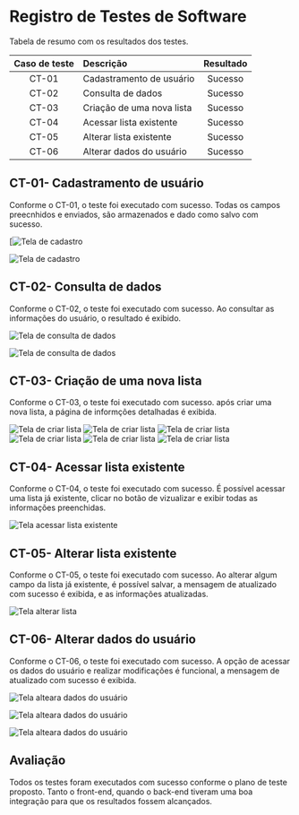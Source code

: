 # Registro de Testes de Software

Tabela de resumo com os resultados dos testes.

|  Caso de teste | Descrição  | Resultado |
| :------------: | :------------ |:------------: |
| CT-01 |  Cadastramento de usuário  | Sucesso|
| CT-02 |  Consulta de dados | Sucesso|
| CT-03 |  Criação de uma nova lista | Sucesso|
| CT-04 |  Acessar lista existente  | Sucesso|
| CT-05 |  Alterar lista existente  | Sucesso|
| CT-06 |  Alterar dados do usuário  | Sucesso|

## CT-01- Cadastramento de usuário

Conforme o CT-01, o teste foi executado com sucesso. Todas os campos preecnhidos e enviados, são armazenados e dado como salvo com sucesso.

[![Tela de cadastro](img/Tela-cadastro-usuario.jpeg)

![Tela de cadastro](img/Tela-confirmacao-cadastro.png)

## CT-02- Consulta de dados

Conforme o CT-02, o teste foi executado com sucesso. Ao consultar as informações do usuário, o resultado é exibido.

![Tela de consulta de dados](img/Tela-consulta-dados.jpeg)

![Tela de consulta de dados](img/Tela-conf-consulta-dados.png)


## CT-03- Criação de uma nova lista

Conforme o CT-03, o teste foi executado com sucesso. após criar uma nova lista, a página de informções detalhadas é exibida. 

![Tela de criar lista](img/Tela-criando-lista1.1.jpeg)
![Tela de criar lista](img/Tela-criando-lista-1.png)
![Tela de criar lista](img/Tela-criando-lista2.2.jpeg)
![Tela de criar lista](img/Tela-criando-lista-2.png)
![Tela de criar lista](img/Tela-criando-lista3.3.jpeg)
![Tela de criar lista](img/Tela-criando-lista-3.png)


## CT-04- Acessar lista existente

Conforme o CT-04, o teste foi executado com sucesso. É possível acessar uma lista já existente, clicar no botão de vizualizar e exibir todas as informações preenchidas. 

![Tela acessar lista existente](img/Tela-lista-de-produtos.png)


## CT-05- Alterar lista existente

Conforme o CT-05, o teste foi executado com sucesso. Ao alterar algum campo da lista já existente, é possível  salvar, a mensagem de atualizado com sucesso é exibida, e as informações atualizadas.

![Tela alterar lista](img/Tela-produtos.png)


## CT-06- Alterar dados do usuário

Conforme o CT-06, o teste foi executado com sucesso. A opção de acessar os dados do usuário e realizar modificações é funcional, a mensagem de atualizado com sucesso é exibida.

![Tela alteara dados do usuário](img/Tela-alterar-dados.jpeg)

![Tela alteara dados do usuário](img/Tela-dados-alterado.jpeg)

![Tela alteara dados do usuário](img/Tela-conf-alterar-dados.png)

## Avaliação

Todos os testes foram executados com sucesso conforme o plano de teste proposto. Tanto o front-end, quando o back-end tiveram uma boa integração para que os resultados fossem alcançados.
